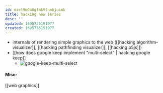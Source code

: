 ```yaml
---
id: ezel9m0a8gfmk9lnmkjuiob
title: hacking how series
desc: ''
updated: 1695735191977
created: 1695735191977
---
```


- internals of rendering simple graphics to the web ([[hacking algorithm-visualizer]], [[hacking pathfinding visualizer]], [[hacking p5js]])
- [[how does google keep implement "multi-select" | hacking google keep]]
  - ![google-keep-multi-select](/assets/images/google-keep-multi-select.png)

#### Misc:
[[web graphics]]  
